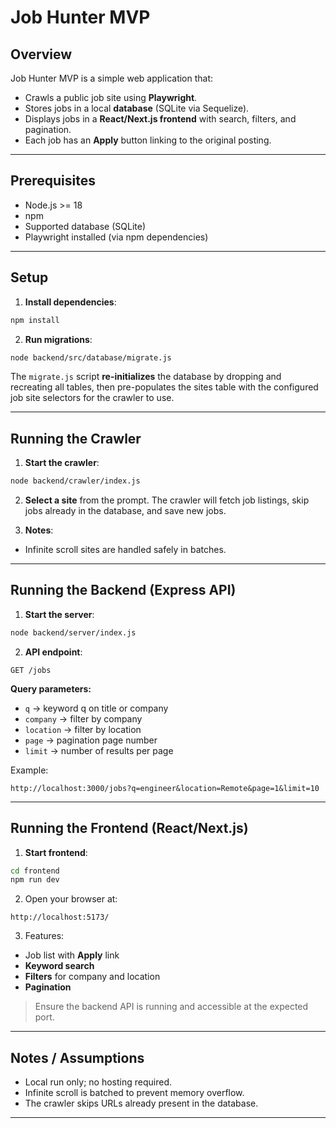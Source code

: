 # Job Hunter MVP

## Overview

Job Hunter MVP is a simple web application that:

- Crawls a public job site using **Playwright**.
- Stores jobs in a local **database** (SQLite via Sequelize).
- Displays jobs in a **React/Next.js frontend** with search, filters, and pagination.
- Each job has an **Apply** button linking to the original posting.

---

## Prerequisites

- Node.js >= 18
- npm
- Supported database (SQLite)
- Playwright installed (via npm dependencies)

---

## Setup

1. **Install dependencies**:

```bash
npm install
```

2. **Run migrations**:

```bash
node backend/src/database/migrate.js
```

The `migrate.js` script **re-initializes** the database by dropping and recreating all tables, then pre-populates the sites table with the configured job site selectors for the crawler to use.

---

## Running the Crawler

1. **Start the crawler**:

```bash
node backend/crawler/index.js
```

2. **Select a site** from the prompt.
   The crawler will fetch job listings, skip jobs already in the database, and save new jobs.

3. **Notes**:

- Infinite scroll sites are handled safely in batches.

---

## Running the Backend (Express API)

1. **Start the server**:

```bash
node backend/server/index.js
```

2. **API endpoint**:

```
GET /jobs
```

**Query parameters:**

- `q` → keyword q on title or company
- `company` → filter by company
- `location` → filter by location
- `page` → pagination page number
- `limit` → number of results per page

Example:

```
http://localhost:3000/jobs?q=engineer&location=Remote&page=1&limit=10
```

---

## Running the Frontend (React/Next.js)

1. **Start frontend**:

```bash
cd frontend
npm run dev
```

2. Open your browser at:

```
http://localhost:5173/
```

3. Features:

- Job list with **Apply** link
- **Keyword search**
- **Filters** for company and location
- **Pagination**

> Ensure the backend API is running and accessible at the expected port.

---

## Notes / Assumptions

- Local run only; no hosting required.
- Infinite scroll is batched to prevent memory overflow.
- The crawler skips URLs already present in the database.

---
